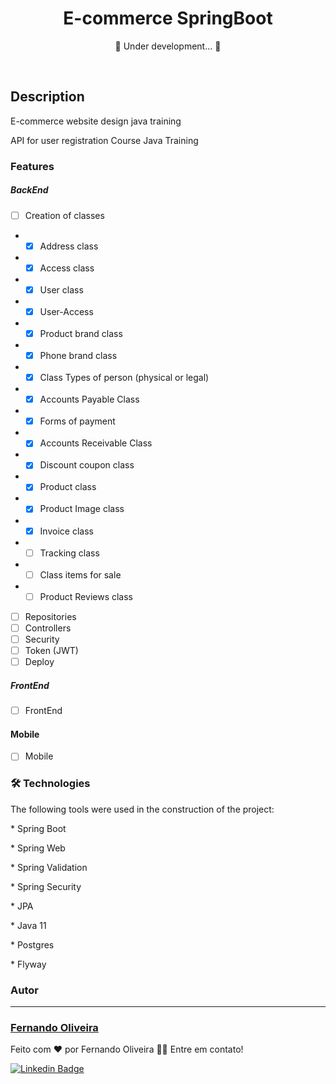 
<h1 align="center">
     E-commerce SpringBoot
     </h1>

<p align="center"> 🚧  Under development...  🚧</p> <br>

## Description
<p>E-commerce website design java training</p>
<p> API for user registration Course Java Training </p>



### Features
##### BackEnd
- [ ] Creation of classes
- -[x] Address class
- -[x] Access class
- -[x] User class
- -[x] User-Access
- -[x] Product brand class
- -[x] Phone brand class
- -[x] Class Types of person (physical or legal)
- -[x] Accounts Payable Class
- -[x] Forms of payment
- -[x] Accounts Receivable Class
- -[x] Discount coupon class
- -[x] Product class
- -[x] Product Image class
- -[x] Invoice class
- - [ ] Tracking class
- - [ ] Class items for sale
- - [ ] Product Reviews class
- [ ] Repositories
- [ ] Controllers
- [ ] Security
- [ ] Token (JWT)
- [ ] Deploy 

##### FrontEnd

- [ ] FrontEnd

#### Mobile

- [ ] Mobile

### 🛠 Technologies

The following tools were used in the construction of the project:

<p>* Spring Boot</p>
<p>* Spring Web</p>
<p>* Spring Validation </p>
<p>* Spring Security </p>
<p>* JPA </p>
<p>* Java 11 </p>
<p>* Postgres </p>
<p>* Flyway </p>

### Autor
---

<h3> <a href="https://www.linkedin.com/in/fernando-oliveira-074298113/" title="lfcode"> Fernando Oliveira </a></h3>


Feito com ❤️ por Fernando Oliveira 👋🏽 Entre em contato!

[![Linkedin Badge](https://img.shields.io/badge/-Fernando-blue?style=flat-square&logo=Linkedin&logoColor=white&link=https://www.linkedin.com/in/fernando-oliveira-074298113/)](https://www.linkedin.com/in/fernando-oliveira-074298113/) 



